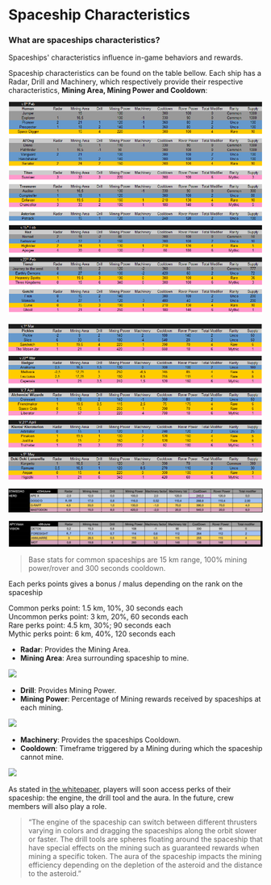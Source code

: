 # Spaceship Characteristics

### **What are spaceships characteristics?** 

Spaceships' characteristics influence in-game behaviors and rewards.  
  
Spaceship characteristics can be found on the table bellow. Each ship has a Radar, Drill and Machinery, which respectively provide their respective characteristics, **Mining Area, Mining Power and Cooldown**:

![](../.gitbook/assets/plan-de-travail-1.png)

![](../.gitbook/assets/plan-de-travail-5%20%281%29.png)

![](../.gitbook/assets/1_bs10azv4roktt2vlgmj73q.png)

![](../.gitbook/assets/1_bfarz2nqnetlpzs9hvsu4w.jpg)



> Base stats for common spaceships are 15 km range, 100% mining  power/rover and 300 seconds cooldown.

Each perks points gives a bonus / malus depending on the rank on the spaceship

Common perks point: 1.5 km, 10%, 30 seconds each  
Uncommon perks point: 3 km, 20%, 60 seconds each  
Rare perks point: 4.5 km, 30%; 90 seconds each  
Mythic perks point: 6 km, 40%, 120 seconds each

* **Radar**: Provides the Mining Area.
* **Mining Area**: Area surrounding spaceship to mine.

![](../.gitbook/assets/mining-aera.jpg)

* **Drill**: Provides Mining Power.
* **Mining Power**: Percentage of Mining rewards received by spaceships at each mining.

![](../.gitbook/assets/minig-power.jpg)

* **Machinery**: Provides the spaceships Cooldown.
* **Cooldown**: Timeframe triggered by a Mining during which the spaceship cannot mine.

![](../.gitbook/assets/cooldown.jpg)

As stated in [the whitepaper](https://www.cometh.io/cometh-white-paper.pdf), players will soon access perks of their spaceship: the engine, the drill tool and the aura. In the future, crew members will also play a role.

> “The engine of the spaceship can switch between different thrusters varying in colors and dragging the spaceships along the orbit slower or faster. The drill tools are spheres floating around the spaceship that have special effects on the mining such as guaranteed rewards when mining a specific token. The aura of the spaceship impacts the mining efficiency depending on the depletion of the asteroid and the distance to the asteroid.”

